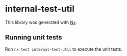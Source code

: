 # internal-test-util

This library was generated with [Nx](https://nx.dev).

## Running unit tests

Run `nx test internal-test-util` to execute the unit tests.
